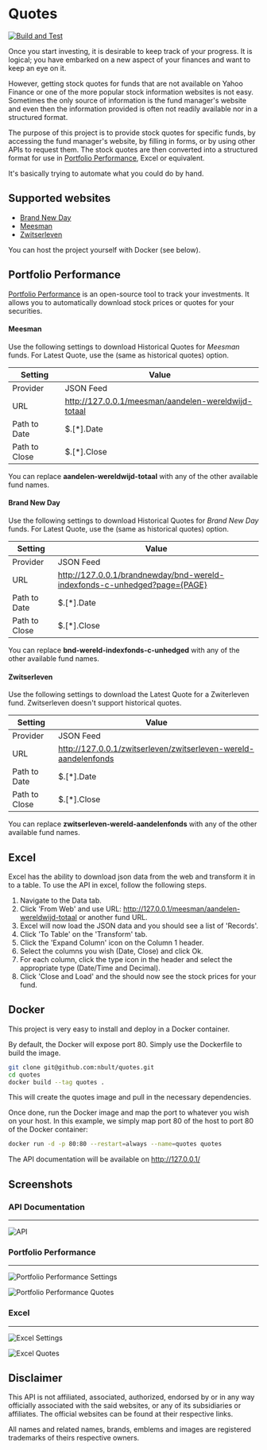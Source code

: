# Quotes
[![Build and Test](https://github.com/nbult/quotes/actions/workflows/build-and-test.yml/badge.svg)](https://github.com/nbult/quotes/actions/workflows/build-and-test.yml)

Once you start investing, it is desirable to keep track of your progress. It is logical; you have embarked on a new
aspect of your finances and want to keep an eye on it.

However, getting stock quotes for funds that are not available on Yahoo Finance or one of the more popular stock
information websites is not easy. Sometimes the only source of information is the fund manager's website and even then
the information provided is often not readily available nor in a structured format.

The purpose of this project is to provide stock quotes for specific funds, by accessing the fund manager's website, by
filling in forms, or by using other APIs to request them. The stock quotes are then converted into a structured format
for use in [Portfolio Performance](https://www.portfolio-performance.info/), Excel or equivalent.

It's basically trying to automate what you could do by hand.

## Supported websites

* [Brand New Day](https://brandnewday.nl)
* [Meesman](https://meesman.nl)
* [Zwitserleven](https://zwitserleven.nl)

You can host the project yourself with Docker (see below). 

## Portfolio Performance

[Portfolio Performance](https://www.portfolio-performance.info/) is an open-source tool to track your investments. It
allows you to automatically download stock prices or quotes for your securities.

#### Meesman

Use the following settings to download Historical Quotes for *Meesman* funds. For Latest Quote, use the (same as
historical quotes) option.

| Setting | Value |
| ----------- | ----------- |
| Provider | JSON Feed |
| URL | http://127.0.0.1/meesman/aandelen-wereldwijd-totaal |
| Path to Date | $.[*].Date |
| Path to Close | $.[*].Close |

You can replace **aandelen-wereldwijd-totaal** with any of the other available fund names.

#### Brand New Day

Use the following settings to download Historical Quotes for *Brand New Day* funds. For Latest Quote, use the (same as
historical quotes) option.

| Setting | Value |
| ----------- | ----------- |
| Provider | JSON Feed |
| URL | http://127.0.0.1/brandnewday/bnd-wereld-indexfonds-c-unhedged?page={PAGE} |
| Path to Date | $.[*].Date |
| Path to Close | $.[*].Close |

You can replace **bnd-wereld-indexfonds-c-unhedged** with any of the other available fund names.

#### Zwitserleven

Use the following settings to download the Latest Quote for a Zwiterleven fund. Zwitserleven doesn't support historical quotes.

| Setting | Value |
| ----------- | ----------- |
| Provider | JSON Feed |
| URL | http://127.0.0.1/zwitserleven/zwitserleven-wereld-aandelenfonds |
| Path to Date | $.[*].Date |
| Path to Close | $.[*].Close |

You can replace **zwitserleven-wereld-aandelenfonds** with any of the other available fund names.

## Excel

Excel has the ability to download json data from the web and transform it in to a table. To use the API in excel, follow
the following steps.

1. Navigate to the Data tab.
2. Click 'From Web' and use URL: http://127.0.0.1/meesman/aandelen-wereldwijd-totaal or another fund URL.
3. Excel will now load the JSON data and you should see a list of 'Records'.
4. Click 'To Table' on the 'Transform' tab.
5. Click the 'Expand Column' icon on the Column 1 header.
6. Select the columns you wish (Date, Close) and click Ok.
7. For each column, click the type icon in the header and select the appropriate type (Date/Time and Decimal).
8. Click 'Close and Load' and the should now see the stock prices for your fund.

## Docker

This project is very easy to install and deploy in a Docker container.

By default, the Docker will expose port 80. Simply use the Dockerfile to
build the image.

```sh
git clone git@github.com:nbult/quotes.git
cd quotes
docker build --tag quotes .
```

This will create the quotes image and pull in the necessary dependencies.

Once done, run the Docker image and map the port to whatever you wish on
your host. In this example, we simply map port 80 of the host to
port 80 of the Docker container:

```sh
docker run -d -p 80:80 --restart=always --name=quotes quotes
```

The API documentation will be available on http://127.0.0.1/

## Screenshots

### API Documentation

---

![API](./docs/images/screenshot_api_documentation.png)

### Portfolio Performance

---

![Portfolio Performance Settings](./docs/images/screenshot_portfolio_performance_settings.png)

![Portfolio Performance Quotes](./docs/images/screenshot_portfolio_performance_quotes.png)

### Excel

---

![Excel Settings](./docs/images/screenshot_excel_settings.PNG)

![Excel Quotes](./docs/images/screenshot_excel_quotes.png)


## Disclaimer

This API is not affiliated, associated, authorized, endorsed by or in any way officially associated with the said
websites, or any of its subsidiaries or affiliates. The official websites can be found at their respective links.

All names and related names, brands, emblems and images are registered trademarks of theirs respective owners.
